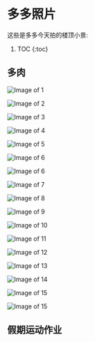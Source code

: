# 多多照片

这些是多多今天拍的楼顶小景:

1. TOC
{:toc}

## 多肉
![Image of 1](../images/DSC08755.jpg) 

![Image of 2](_posts/DSC08760.jpg)

![Image of 3](_posts/DSC08761.jpg)

![Image of 4](_posts/DSC08762.jpg)

![Image of 5](_posts/DSC08765.jpg)

![Image of 6](_posts/DSC08767.jpg)

![Image of 6](_posts/DSC08767.jpg)

![Image of 7](_posts/DSC08768.jpg)

![Image of 8](_posts/DSC08776.jpg)

![Image of 9](_posts/DSC08770.jpg)

![Image of 10](_posts/DSC08789.jpg)

![Image of 11](_posts/DSC08790.jpg)

![Image of 12](_posts/DSC08771.jpg)

![Image of 13](_posts/DSC08791.jpg)

![Image of 14](_posts/DSC08773.jpg)

![Image of 15](_posts/DSC08800.jpg)

![Image of 15](_posts/DSC08808.jpg)

## 假期运动作业
